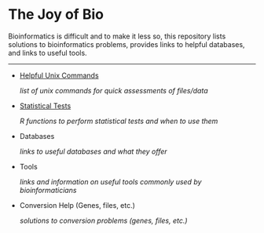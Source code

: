 # The Joy of Bio

Bioinformatics is difficult and to make it less so, this repository lists solutions to bioinformatics problems, provides links to helpful databases, and links to useful tools.

_______________________________________________________________________________________________________________________________________________________________________________
* [Helpful Unix Commands](unixCommands/unixCommands.md)

  *list of unix commands for quick assessments of files/data*
  
* [Statistical Tests](statisticalTests/statisticalTests.md)
  
  *R functions to perform statistical tests and when to use them*

* Databases 

  *links to useful databases and what they offer*

* Tools

  *links and information on useful tools commonly used by bioinformaticians*

* Conversion Help (Genes, files, etc.)

  *solutions to conversion problems (genes, files, etc.)*
